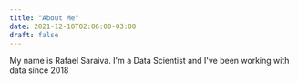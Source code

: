 ```yaml
---
title: "About Me"
date: 2021-12-10T02:06:00-03:00
draft: false
---
```


My name is Rafael Saraiva. I'm a Data Scientist and I've been working with data since 2018
